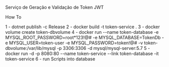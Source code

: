 Serviço de Geração e Validação de Token JWT

How To

1 - dotnet publish -c Release
2 - docker build -t token-service .
3 - docker volume create token-dbvolume
4 - docker run --name token-database -e MYSQL_ROOT_PASSWORD=root*123!@# -e MYSQL_DATABASE=TokenDb -e MYSQL_USER=token-user -e MYSQL_PASSWORD=token!@# -v token-dbvolume:/var/lib/mysql -p 3306:3306 -d mysql/mysql-server:5.7
5 - docker run -d -p 8080:80 --name token-service --link token-database -it token-service
6 - run Scripts into database
